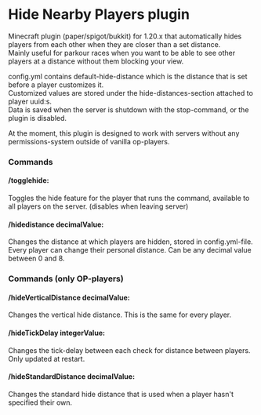 # Hide Nearby Players plugin
Minecraft plugin (paper/spigot/bukkit) for 1.20.x that automatically hides players from each other when they are closer than a set distance.  
Mainly useful for parkour races when you want to be able to see other players at a distance without them blocking your view.

config.yml contains default-hide-distance which is the distance that is set before a player customizes it.  
Customized values are stored under the hide-distances-section attached to player uuid:s.  
Data is saved when the server is shutdown with the stop-command, or the plugin is disabled.

At the moment, this plugin is designed to work with servers without any permissions-system outside of vanilla op-players.

### Commands
#### /togglehide:  
Toggles the hide feature for the player that runs the command, available to all players on the server. (disables when leaving server)  

#### /hidedistance decimalValue:  
Changes the distance at which players are hidden, stored in config.yml-file.  
Every player can change their personal distance.
Can be any decimal value between 0 and 8.

### Commands (only OP-players)

#### /hideVerticalDistance decimalValue:
Changes the vertical hide distance. This is the same for every player.  

#### /hideTickDelay integerValue:
Changes the tick-delay between each check for distance between players. Only updated at restart.  

#### /hideStandardDistance decimalValue:
Changes the standard hide distance that is used when a player hasn't specified their own.  
